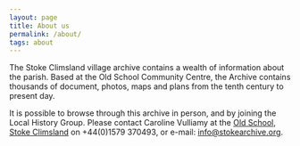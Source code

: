 ```yaml
---
layout: page
title: About us
permalink: /about/
tags: about
---
```





The Stoke Climsland village archive contains a wealth of information about the parish. Based at the Old School Community Centre, the Archive contains thousands of document, photos, maps and plans from the tenth century to present day. 

It is possible to browse through this archive in person, and by joining the Local History Group. Please contact Caroline Vulliamy at the [Old School, Stoke Climsland](http://www.theoldschoolweb.org.uk/) on +44(0)1579 370493, or  e-mail: info@stokearchive.org.

